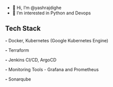 - 👋 Hi, I’m @yashrajdighe
- 👀 I’m interested in Python and Devops



## Tech Stack

**-** Docker, Kubernetes (Google Kubernetes Engine)

**-** Terraform

**-** Jenkins CI/CD, ArgoCD

**-** Monitoring Tools - Grafana and Prometheus

**-** Sonarqube



<!---
yashrajdighe/yashrajdighe is a ✨ special ✨ repository because its `README.md` (this file) appears on your GitHub profile.
You can click the Preview link to take a look at your changes.
--->
